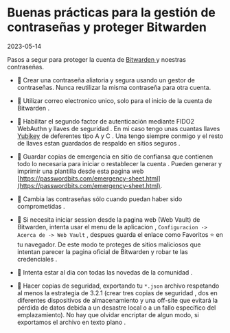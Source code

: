 # Buenas prácticas para la gestión de contraseñas y proteger Bitwarden

2023-05-14

Pasos a segur para proteger la cuenta de [Bitwarden ](https://bitwarden.com/) y noestras contraseñas.

- 🎲 Crear una contraseña aliatoria y segura usando un gestor de contraseñas. Nunca reutilizar la misma contraseña para otra cuenta.

- 📩 Utilizar correo electronico unico, solo para el inicio de la cuenta de Bitwarden .

- 🔐 Habilitar el segundo factor de autenticación mediante FIDO2 WebAuthn y llaves de seguridad . En mi caso tengo unas cuantas llaves [Yubikey](https://www.yubico.com/la-yubikey/?lang=es)
de deferentes tipo A y C . Una tengo siempre conmigo y el resto de llaves estan guardados de respaldo en sitios seguros .

- 💾 Guardar copias de emergencia en sitio de confiansa que contienen todo lo necesaria para iniciar o restablecer la cuenta . Pueden generar y imprimir una plantilla desde esta pagina web [https://passwordbits.com/emergency-sheet.html](https://passwordbits.com/emergency-sheet.html).

- 🚨 Cambia las contraseñas sólo cuando puedan haber sido comprometidas .

- 🎣 Si necesita iniciar session desde la pagina web (Web Vault) de Bitwarden, intenta usar el menu de la aplicacion , `Configuracion -> Acerca de -> Web Vault` , despues guarda el enlace como Favoritos ⭐ en tu navegador. De este modo te proteges de sitios maliciosos que intentan parecer la pagina oficial de Bitwarden y robar te las credenciales .

- 📰 Intenta estar al dia con todas las novedas de la comunidad .

- 💾 Hacer copias de seguridad, exportando tu `*.json` archivo respetando al menos la estrategia de 3.2.1 (crear tres copias de seguridad , dos en diferentes dispositivos de almacenamiento y una off-site que evitará la pérdida de datos debida a un desastre local o a un fallo específico del emplazamiento). No hay que olvidar encriptar de algun modo, si exportamos el archivo en texto plano .

